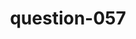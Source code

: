 ---
layout: question
title: question-057
number: 057
question: Name something in your wallet.
answer1: Credit card | 31
answer2: Money/Cash | 29
answer3: License/ID | 22
answer4: Coupons | 3
answer5:
answer6:
answer7:
answer8:
answer9:
answer10:
---